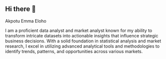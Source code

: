 ## Hi there 👋
Akpotu Emma Eloho

I am a proficient data analyst and market analyst known for my ability to transform intricate datasets into actionable insights that influence strategic business decisions. With a solid foundation in statistical analysis and market research, I excel in utilizing advanced analytical tools and methodologies to identify trends, patterns, and opportunities across various markets.
<!--
**Akpotu-Emma/Akpotu-Emma** is a ✨ _special_ ✨ repository because its `README.md` (this file) appears on your GitHub profile.

Here are some ideas to get you started:

- 🔭 I’m currently working on ...
- 🌱 I’m currently learning ...
- 👯 I’m looking to collaborate on ...
- 🤔 I’m looking for help with ...
- 💬 Ask me about ...
- 📫 How to reach me: ...
- 😄 Pronouns: ...
- ⚡ Fun fact: ...
-->
